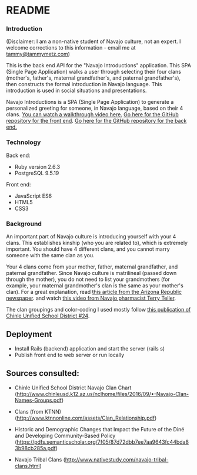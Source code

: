 # README

### Introduction

(Disclaimer: I am a non-native student of Navajo culture, not an expert. I welcome corrections to this information - email me at [tammy@tammymetz.com](mailto:tammy@tammymetz.com))

This is the back end API for the "Navajo Introductions" application.  This SPA (Single Page Application) walks a user through selecting their four clans (mother's, father's, maternal grandfather's, and paternal grandfather's), then constructs the formal introduction in Navajo language.  This introduction is used in social situations and presentations.


Navajo Introductions is a SPA (Single Page Application) to generate a personalized greeting for someone, in Navajo language, based on their 4 clans.  [You can watch a walkthrough video here.](https://www.youtube.com/watch?v=-bNTm2Zrurc&feature=youtu.be)  [Go here for the GitHub repository for the front end](https://github.com/tmetz/navajo-introductions-frontend).  [Go here for the GitHub repository for the back end.](https://github.com/tmetz/navajo-introductions-backend)  
### Technology

Back end:
* Ruby version 2.6.3
* PostgreSQL 9.5.19

Front end:
* JavaScript ES6
* HTML5
* CSS3

### Background

An important part of Navajo culture is introducing yourself with your 4 clans. This establishes kinship (who you are related to), which is extremely important. You should have 4 different clans, and you cannot marry someone with the same clan as you.

Your 4 clans come from your mother, father, maternal grandfather, and paternal grandfather. Since Navajo culture is matrilineal (passed down through the mother), you do not need to list your grandmothers (for example, your maternal grandmother's clan is the same as your mother's clan). For a great explanation, read [this article from the Arizona Republic newspaper](https://www.azcentral.com/story/news/local/arizona/2019/08/29/what-means-introduce-yourself-navajo-clan-system/2131456001/). and watch [this video from Navajo pharmacist Terry Teller](https://www.youtube.com/watch?v=VYAd9KuScoc&t=232s).

The clan groupings and color-coding I used mostly follow [this publication of Chinle Unified School District #24](http://www.chinleusd.k12.az.us/nclhome/files/2016/09/%E2%80%A2-Navajo-Clan-Names-Groups.pdf).

## Deployment

* Install Rails (backend) application and start the server (rails s)
* Publish front end to web server or run locally

## Sources consulted:

* Chinle Unified School District Navajo Clan Chart (http://www.chinleusd.k12.az.us/nclhome/files/2016/09/•-Navajo-Clan-Names-Groups.pdf)

* Clans (from KTNN) (http://www.ktnnonline.com/assets/Clan_Relationship.pdf)

* Historic and Demographic Changes that Impact the Future of the Diné and Developing
Community-Based Policy (https://pdfs.semanticscholar.org/7f05/87d72dbb7ee7aa9643fc44bda83b98cb285a.pdf)

* Navajo Tribal Clans (http://www.nativestudy.com/navajo-tribal-clans.html)